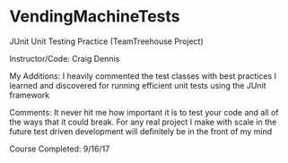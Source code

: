 # VendingMachineTests
JUnit Unit Testing Practice (TeamTreehouse Project)

Instructor/Code: Craig Dennis 

My Additions: I heavily commented the test classes with best practices I learned and
discovered for running efficient unit tests using the JUnit framework

Comments: It never hit me how important it is to test your code and all of the ways that
it could break. For any real project I make with scale in the future test driven development
will definitely be in the front of my mind

Course Completed: 9/16/17
